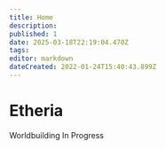 ```yaml
---
title: Home
description: 
published: 1
date: 2025-03-18T22:19:04.470Z
tags: 
editor: markdown
dateCreated: 2022-01-24T15:40:43.899Z
---
```


# Etheria
Worldbuilding In Progress
